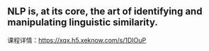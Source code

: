 ## NLP is, at its core, the art of identifying and manipulating linguistic similarity.

课程详情：https://xqx.h5.xeknow.com/s/1DIOuP
